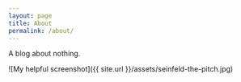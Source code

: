 ```yaml
---
layout: page
title: About
permalink: /about/
---
```


A blog about nothing.

![My helpful screenshot]({{ site.url }}/assets/seinfeld-the-pitch.jpg)